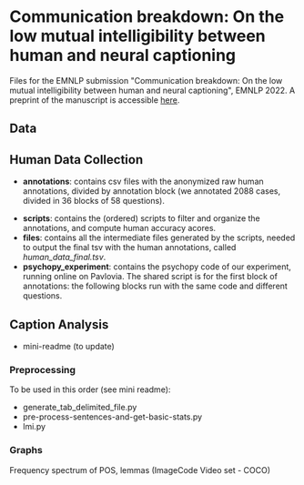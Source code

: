 # Communication breakdown: On the low mutual intelligibility between human and neural captioning
Files for the EMNLP submission "Communication breakdown: On the low mutual intelligibility between human and neural captioning", EMNLP 2022. 
A preprint of the manuscript is accessible [here](https://arxiv.org/pdf/2210.11512.pdf).


## Data 

## Human Data Collection
- **annotations**: contains csv files with the anonymized raw human annotations, divided by annotation block (we annotated 2088 cases, divided in 36 blocks of 58 questions).  

* **scripts**: contains the (ordered) scripts to filter and organize the annotations, and compute human accuracy acores. 
* **files**: contains all the intermediate files generated by the scripts, needed to output the final tsv with the human annotations, called *human_data_final.tsv*.  
* **psychopy_experiment**: contains the psychopy code of our experiment, running online on Pavlovia. The shared script is for the first block of annotations: the following blocks run with the same code and different questions. 

## Caption Analysis
* mini-readme (to update)
### Preprocessing
To be used in this order (see mini readme):
* generate_tab_delimited_file.py
* pre-process-sentences-and-get-basic-stats.py
* lmi.py 

### Graphs
Frequency spectrum of POS, lemmas (ImageCode Video set - COCO)
